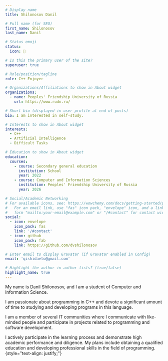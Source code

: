 ```yaml
---
# Display name
title: Shilonosov Danil

# Full name (for SEO)
first_name: Shilonosov
last_name: Danil

# Status emoji
status:
  icon: 🤩

# Is this the primary user of the site?
superuser: true

# Role/position/tagline
role: C++ Enjoyer

# Organizations/Affiliations to show in About widget
organizations:
  - name: Peoples' Friendship University of Russia
    url: https://www.rudn.ru/

# Short bio (displayed in user profile at end of posts)
bio: I am interested in self-study.

# Interests to show in About widget
interests:
  - C++
  - Artificial Intelligence
  - Difficult Tasks

# Education to show in About widget
education:
  courses:
    - course: Secondary general education
      institution: School
      year: 2022
    - course: Computer and Information Sciences
      institution: Peoples' Friendship University of Russia
      year: 2026

# Social/Academic Networking
# For available icons, see: https://wowchemy.com/docs/getting-started/page-builder/#icons
#   For an email link, use "fas" icon pack, "envelope" icon, and a link in the
#   form "mailto:your-email@example.com" or "/#contact" for contact widget.
social:
  - icon: envelope
    icon_pack: fas
    link: '/#contact'
  - icon: github
    icon_pack: fab
    link: https://github.com/dvshilonosov

# Enter email to display Gravatar (if Gravatar enabled in Config)
email: 'qishidaeto@gmail.com'

# Highlight the author in author lists? (true/false)
highlight_name: true
---
```


My name is Danil Shilonosov, and I am a student of Computer and Information Science. 

I am passionate about programming in C++ and devote a significant amount of time to studying and developing programs in this language.

I am a member of several IT communities where I communicate with like-minded people and participate in projects related to programming and software development.

I actively participate in the learning process and demonstrate high academic performance and diligence. My plans include obtaining a qualified education and developing professional skills in the field of programming.
{style="text-align: justify;"}

